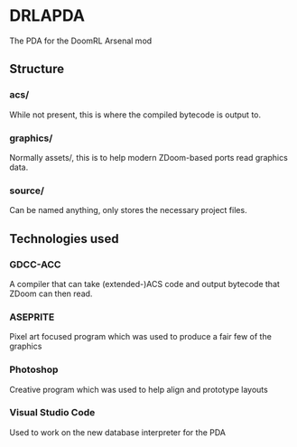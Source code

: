 # DRLAPDA
The PDA for the DoomRL Arsenal mod

## Structure
### acs/
While not present, this is where the compiled bytecode is output to.

### graphics/
Normally assets/, this is to help modern ZDoom-based ports read graphics data.

### source/
Can be named anything, only stores the necessary project files.

## Technologies used
### GDCC-ACC
A compiler that can take (extended-)ACS code and output bytecode that ZDoom can then read.

### ASEPRITE
Pixel art focused program which was used to produce a fair few of the graphics

### Photoshop
Creative program which was used to help align and prototype layouts

### Visual Studio Code
Used to work on the new database interpreter for the PDA
